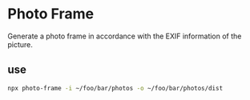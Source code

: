 # Photo Frame

Generate a photo frame in accordance with the EXIF information of the picture.

## use

```bash
npx photo-frame -i ~/foo/bar/photos -o ~/foo/bar/photos/dist
```
